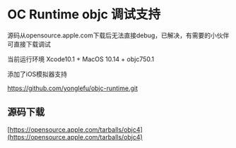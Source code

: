 # OC Runtime objc 调试支持 

源码从opensource.apple.com下载后无法直接debug，已解决，有需要的小伙伴可直接下载调试

当前运行环境 Xcode10.1 + MacOS 10.14 + objc750.1

添加了iOS模拟器支持

 [https://github.com/yonglefu/objc-runtime.git ](https://github.com/yonglefu/objc-runtime.git )  
<!-- more -->

## 源码下载
[https://opensource.apple.com/tarballs/objc4](https://opensource.apple.com/tarballs/objc4)





